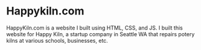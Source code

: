 # Happykiln.com

HappyKiln.com is a website I built using HTML, CSS, and JS. I built this website for Happy Kiln, a startup company in Seattle WA that repairs potery kilns at various schools, businesses, etc. 
